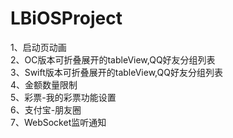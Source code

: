 # LBiOSProject

1、启动页动画<br>
2、OC版本可折叠展开的tableView,QQ好友分组列表<br>
3、Swift版本可折叠展开的tableView,QQ好友分组列表<br>
4、金额数量限制<br>
5、彩票-我的彩票功能设置<br>
6、支付宝-朋友圈<br>
7、WebSocket监听通知<br>

